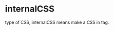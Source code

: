 # internalCSS
type of CSS, internalCSS means make a CSS in <style></style> tag.
<style>internalCSS</style>
